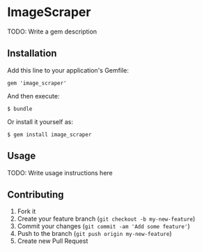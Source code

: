 # ImageScraper

TODO: Write a gem description

## Installation

Add this line to your application's Gemfile:

    gem 'image_scraper'

And then execute:

    $ bundle

Or install it yourself as:

    $ gem install image_scraper

## Usage

TODO: Write usage instructions here

## Contributing

1. Fork it
2. Create your feature branch (`git checkout -b my-new-feature`)
3. Commit your changes (`git commit -am 'Add some feature'`)
4. Push to the branch (`git push origin my-new-feature`)
5. Create new Pull Request
